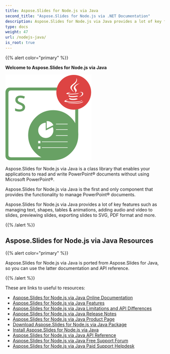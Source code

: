 ```yaml
---
title: Aspose.Slides for Node.js via Java
second_title: "Aspose.Slides for Node.js via .NET Documentation"
description: Aspose.Slides for Node.js via Java provides a lot of key features such as managing text, shapes, tables & animations, adding audio and video to slides, previewing slides, exporting slides to SVG, PDF format and more.
type: docs
weight: 47
url: /nodejs-java/
is_root: true
---
```


{{% alert color="primary" %}}

**Welcome to Aspose.Slides for Node.js via Java**

![Aspose.Slides for Node.js via Java Product Logo](aspose_slides-for-nodejs-via-java.png)

Aspose.Slides for Node.js via Java is a class library that enables your applications to read and write PowerPoint® documents without using Microsoft PowerPoint®.

Aspose.Slides for Node.js via Java is the first and only component that provides the functionality to manage PowerPoint® documents.

Aspose.Slides for Node.js via Java provides a lot of key features such as managing text, shapes, tables & animations, adding audio and video to slides, previewing slides, exporting slides to SVG, PDF format and more.

{{% /alert %}}

## Aspose.Slides for Node.js via Java Resources

{{% alert color="primary" %}}

Aspose.Slides for Node.js via Java is ported from Aspose.Slides for Java, so you can use the latter documentation and API reference.

{{% /alert %}}

These are links to useful to resources:

- [Aspose.Slides for Node.js via Java Online Documentation](/slides/nodejs-java/developer-guide/)
- [Aspose.Slides for Node.js via Java Features](/slides/nodejs-java/features-overview/)
- [Aspose.Slides for Node.js via Java Limitations and API Differences](/slides/nodejs-java/limitations-and-api-differences/)
- [Aspose.Slides for Node.js via Java Release Notes](https://releases.aspose.com/slides/nodejs-java/release-notes/)
- [Aspose.Slides for Node.js via Java Product Page](https://products.aspose.com/slides/nodejs-java/)
- [Download Aspose.Slides for Node.js via Java Package](https://releases.aspose.com/slides/nodejs-java/)
- [Install Aspose.Slides for Node.js via Java](/slides/nodejs-java/installation/)
- [Aspose.Slides for Node.js via Java API Reference](https://reference.aspose.com/slides/nodejs-java/)
- [Aspose.Slides for Node.js via Java Free Support Forum](https://forum.aspose.com/c/slides/)
- [Aspose.Slides for Node.js via Java Paid Support Helpdesk](https://helpdesk.aspose.com/)
